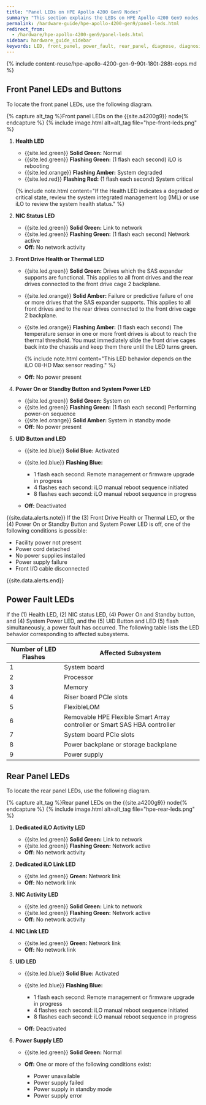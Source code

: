 ```yaml
---
title: "Panel LEDs on HPE Apollo 4200 Gen9 Nodes"
summary: "This section explains the LEDs on HPE Apollo 4200 Gen9 nodes, including front panel LEDs and buttons, power fault LEDs, and rear panel LEDs. You can use these LEDs to diagnose hardware health issues."
permalink: /hardware-guide/hpe-apollo-4200-gen9/panel-leds.html
redirect_from:
  - /hardware/hpe-apollo-4200-gen9/panel-leds.html
sidebar: hardware_guide_sidebar
keywords: LED, front_panel, power_fault, rear_panel, diagnose, diagnosis, hardware_health
---
```


{% include content-reuse/hpe-apollo-4200-gen-9-90t-180t-288t-eops.md %}

## Front Panel LEDs and Buttons

To locate the front panel LEDs, use the following diagram.

{% capture alt_tag %}Front panel LEDs on the {{site.a4200g9}} node{% endcapture %}
{% include image.html alt=alt_tag file="hpe-front-leds.png" %}

1. **Health LED**

   * {{site.led.green}} **Solid Green:** Normal
   * {{site.led.green}} **Flashing Green:** (1 flash each second) iLO is rebooting
   * {{site.led.orange}} **Flashing Amber:** System degraded
   * {{site.led.red}} **Flashing Red:** (1 flash each second) System critical

   {% include note.html content="If the Health LED indicates a degraded or critical state, review the system integrated management log (IML) or use iLO to review the system health status." %}

1. **NIC Status LED**

   * {{site.led.green}} **Solid Green:** Link to network
   * {{site.led.green}} **Flashing Green:** (1 flash each second) Network active
   * **Off:** No network activity

1. **Front Drive Health or Thermal LED**

   * {{site.led.green}} **Solid Green:** Drives which the SAS expander supports are functional. This applies to all front drives and the rear drives connected to the front drive cage 2 backplane.
   * {{site.led.orange}} **Solid Amber:** Failure or predictive failure of one or more drives that the SAS expander supports. This applies to all front drives and to the rear drives connected to the front drive cage 2 backplane.
   * {{site.led.orange}} **Flashing Amber:** (1 flash each second) The temperature sensor in one or more front drives is about to reach the thermal threshold. You must immediately slide the front drive cages back into the chassis and keep them there until the LED turns green.

     {% include note.html content="This LED behavior depends on the iLO 08-HD Max sensor reading." %}

   * **Off:** No power present

1. **Power On or Standby Button and System Power LED**

   * {{site.led.green}} **Solid Green:** System on
   * {{site.led.green}} **Flashing Green:** (1 flash each second) Performing power-on sequence
   * {{site.led.orange}} **Solid Amber:** System in standby mode
   * **Off:** No power present

1. **UID Button and LED**

   * {{site.led.blue}} **Solid Blue:** Activated
   * {{site.led.blue}} **Flashing Blue:**

     * 1 flash each second: Remote management or firmware upgrade in progress
     * 4 flashes each second: iLO manual reboot sequence initiated
     * 8 flashes each second: iLO manual reboot sequence in progress

   * **Off:** Deactivated

{{site.data.alerts.note}}
If the (3) Front Drive Health or Thermal LED, or the (4) Power On or Standby Button and System Power LED is off, one of the following conditions is possible:

<ul>
  <li>Facility power not present</li>
  <li>Power cord detached</li>
  <li>No power supplies installed</li>
  <li>Power supply failure</li>
  <li>Front I/O cable disconnected</li>
</ul>
{{site.data.alerts.end}}

## Power Fault LEDs

If the (1) Health LED, (2) NIC status LED, (4) Power On and Standby button, and (4) System Power LED, and the (5) UID Button and LED (5) flash simultaneously, a power fault has occurred. The following table lists the LED behavior corresponding to affected subsystems.

<table>
<thead>
  <tr>
    <th>Number of LED Flashes</th>
    <th>Affected Subsystem</th>
  </tr>
</thead>
<tbody>
  <tr>
    <td>1</td>
    <td>System board</td>
  </tr>
  <tr>
    <td>2</td>
    <td>Processor</td>
  </tr>
  <tr>
    <td>3</td>
    <td>Memory</td>
  </tr>
  <tr>
    <td>4</td>
    <td>Riser board PCIe slots</td>
  </tr>
  <tr>
    <td>5</td>
    <td>FlexibleLOM</td>
  </tr>
  <tr>
    <td>6</td>
    <td>Removable HPE Flexible Smart Array controller or Smart SAS HBA controller</td>
  </tr>
  <tr>
    <td>7</td>
    <td>System board PCIe slots</td>
  </tr>
  <tr>
    <td>8</td>
    <td>Power backplane or storage backplane</td>
  </tr>
  <tr>
    <td>9</td>
    <td>Power supply</td>
  </tr>  
</tbody>
</table>

## Rear Panel LEDs

To locate the rear panel LEDs, use the following diagram.

{% capture alt_tag %}Rear panel LEDs on the {{site.a4200g9}} node{% endcapture %}
{% include image.html alt=alt_tag file="hpe-rear-leds.png" %}

1. **Dedicated iLO Activity LED**

   * {{site.led.green}} **Solid Green:** Link to network
   * {{site.led.green}} **Flashing Green:** Network active
   * **Off:** No network activity

1. **Dedicated iLO Link LED**

   * {{site.led.green}} **Green:** Network link
   * **Off:** No network link

1. **NIC Activity LED**

   * {{site.led.green}} **Solid Green:** Link to network
   * {{site.led.green}} **Flashing Green:** Network active
   * **Off:** No network activity

1. **NIC Link LED**

   * {{site.led.green}} **Green:** Network link
   * **Off:** No network link

1. **UID LED**

   * {{site.led.blue}} **Solid Blue:** Activated
   * {{site.led.blue}} **Flashing Blue:**

     * 1 flash each second: Remote management or firmware upgrade in progress
     * 4 flashes each second: iLO manual reboot sequence initiated
     * 8 flashes each second: iLO manual reboot sequence in progress

   * **Off:** Deactivated

1. **Power Supply LED**

   * {{site.led.green}} **Solid Green:** Normal
   * **Off:** One or more of the following conditions exist:

     * Power unavailable
     * Power supply failed
     * Power supply in standby mode
     * Power supply error
